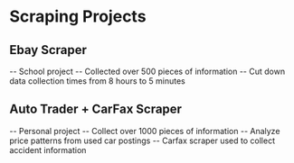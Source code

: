 # Scraping Projects
## Ebay Scraper
-- School project
-- Collected over 500 pieces of information
-- Cut down data collection times from 8 hours to 5 minutes
## Auto Trader + CarFax Scraper
-- Personal project
-- Collect over 1000 pieces of information 
-- Analyze price patterns from used car postings
-- Carfax scraper used to collect accident information
